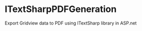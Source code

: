 ITextSharpPDFGeneration
=======================

Export Gridview data to PDF using ITextSharp library in ASP.net
